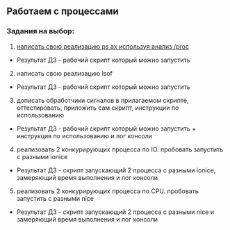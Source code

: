 Работаем с процессами
----------------------
### Задания на выбор:
1) [написать свою реализацию ps ax используя анализ /proc]()
- Результат ДЗ - рабочий скрипт который можно запустить
2) написать свою реализацию lsof
- Результат ДЗ - рабочий скрипт который можно запустить
3) дописать обработчики сигналов в прилагаемом скрипте, оттестировать, приложить сам скрипт, инструкции по использованию
- Результат ДЗ - рабочий скрипт который можно запустить + инструкция по использованию и лог консоли
4) реализовать 2 конкурирующих процесса по IO. пробовать запустить с разными ionice
- Результат ДЗ - скрипт запускающий 2 процесса с разными ionice, замеряющий время выполнения и лог консоли
5) реализовать 2 конкурирующих процесса по CPU. пробовать запустить с разными nice
- Результат ДЗ - скрипт запускающий 2 процесса с разными nice и замеряющий время выполнения и лог консоли
